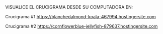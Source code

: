 
VISUALICE EL CRUCIGRAMA DESDE SU COMPUTADORA EN:

Crucigrama #1
https://blanchedalmond-koala-467994.hostingersite.com


Crucigrama #2
https://cornflowerblue-jellyfish-879637.hostingersite.com
